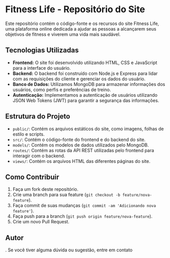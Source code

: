 # Fitness Life - Repositório do Site

Este repositório contém o código-fonte e os recursos do site Fitness Life, uma plataforma online dedicada a ajudar as pessoas a alcançarem seus objetivos de fitness e viverem uma vida mais saudável.

## Tecnologias Utilizadas

- **Frontend:** O site foi desenvolvido utilizando HTML, CSS e JavaScript para a interface do usuário.
- **Backend:** O backend foi construído com Node.js e Express para lidar com as requisições do cliente e gerenciar os dados do usuário.
- **Banco de Dados:** Utilizamos MongoDB para armazenar informações dos usuários, como perfis e preferências de treino.
- **Autenticação:** Implementamos a autenticação de usuários utilizando JSON Web Tokens (JWT) para garantir a segurança das informações.

## Estrutura do Projeto

- `public/`: Contém os arquivos estáticos do site, como imagens, folhas de estilo e scripts.
- `src/`: Contém o código-fonte do frontend e do backend do site.
- `models/`: Contém os modelos de dados utilizados pelo MongoDB.
- `routes/`: Contém as rotas da API REST utilizadas pelo frontend para interagir com o backend.
- `views/`: Contém os arquivos HTML das diferentes páginas do site.

## Como Contribuir

1. Faça um fork deste repositório.
2. Crie uma branch para sua feature (`git checkout -b feature/nova-feature`).
3. Faça commit de suas mudanças (`git commit -am 'Adicionando nova feature'`).
4. Faça push para a branch (`git push origin feature/nova-feature`).
5. Crie um novo Pull Request.

## Autor

. Se você tiver alguma dúvida ou sugestão, entre em contato

